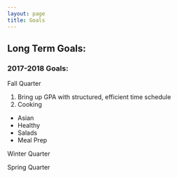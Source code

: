 ```yaml
---
layout: page
title: Goals
---
```



## Long Term Goals: 

### 2017-2018 Goals: 
Fall Quarter 
1) Bring up GPA with structured, efficient time schedule
2) Cooking
* Asian
* Healthy
* Salads 
* Meal Prep

Winter Quarter 

Spring Quarter

